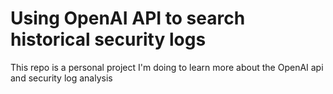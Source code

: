 # Using OpenAI API to search historical security logs

This repo is a personal project I'm doing to learn more about the OpenAI api and security log analysis
